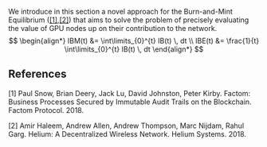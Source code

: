 We introduce in this section a novel approach for the Burn-and-Mint Equilibrium ([[1]](#1),[[2]](#2)) that aims to solve the problem of precisely evaluating the value of GPU nodes up on their contribution to the network.
$$
\begin{align*}
    IBM(t) &= \int\limits_{0}^{t} IB(t) \, dt \\
    IBE(t) &= \frac{1}{t} \int\limits_{0}^{t} IB(t) \, dt
\end{align*}
$$

## References
<a id="1">[1]<a>
Paul Snow, Brian Deery, Jack Lu, David Johnston, Peter Kirby. Factom: Business Processes Secured by Immutable Audit Trails on the Blockchain. Factom Protocol. 2018.

<a id="2">[2]<a>
Amir Haleem, Andrew Allen, Andrew Thompson, Marc Nijdam, Rahul Garg. Helium: A Decentralized Wireless Network. Helium Systems. 2018.